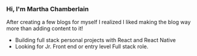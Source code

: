 ### Hi, I'm Martha Chamberlain
After creating a few blogs for myself I realized I liked making the blog way more than adding content to it!

* Building full stack personal projects with React and React Native
* Looking for Jr. Front end or entry level Full stack role.


<!--
**MarthaC444/MarthaC444** is a ✨ _special_ ✨ repository because its `README.md` (this file) appears on your GitHub profile.

Here are some ideas to get you started:

- 🔭 I’m currently working on ...
- 🌱 I’m currently learning ...
- 👯 I’m looking to collaborate on ...
- 🤔 I’m looking for help with ...
- 💬 Ask me about ...
- 📫 How to reach me: ...
- 😄 Pronouns: ...
- ⚡ Fun fact: ...
-->
